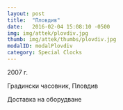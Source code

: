 ```yaml
---
layout: post
title:  "Пловдив"
date:   2016-02-04 15:08:10 -0500
img: img/attek/plovdiv.jpg
thumb: img/attek/thumbs/plovdiv.jpg
modalID: modalPlovdiv
category: Special Clocks
---
```

2007 г.

Градински часовник, Пловдив

Доставка на оборудване
